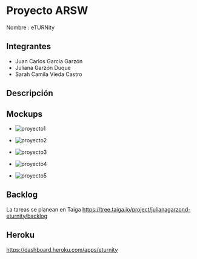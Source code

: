 # Proyecto ARSW
Nombre : eTURNity

## Integrantes
- Juan Carlos Garcia Garzón
- Juliana Garzón Duque
- Sarah Camila Vieda Castro

## Descripción 

## Mockups
- ![proyecto1](https://user-images.githubusercontent.com/43153078/74982676-941fc800-5402-11ea-9abf-a7f5234e221e.PNG)

- ![proyecto2](https://user-images.githubusercontent.com/43153078/74982680-94b85e80-5402-11ea-9854-3256d1ef98a1.PNG)

- ![proyecto3](https://user-images.githubusercontent.com/43153078/74982682-9550f500-5402-11ea-804f-94c400802730.PNG)

- ![proyecto4](https://user-images.githubusercontent.com/43153078/74982683-9550f500-5402-11ea-9b06-f15cb1361528.PNG)

- ![proyecto5](https://user-images.githubusercontent.com/43153078/74982684-9550f500-5402-11ea-81af-b8e9e4f0ee00.PNG)


## Backlog
La tareas se planean en Taiga
https://tree.taiga.io/project/julianagarzond-eturnity/backlog

## Heroku 

https://dashboard.heroku.com/apps/eturnity 

